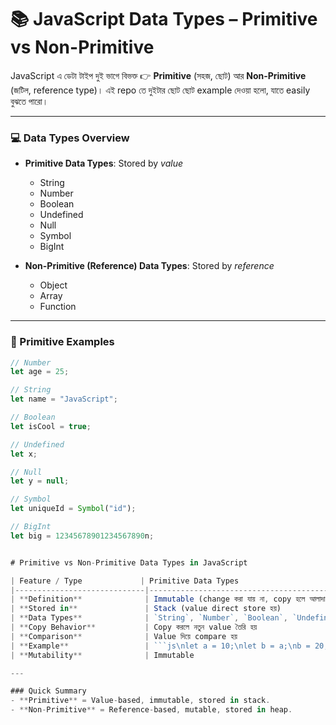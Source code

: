 # 📚 JavaScript Data Types – Primitive vs Non-Primitive

JavaScript এ ডেটা টাইপ দুই ভাগে বিভক্ত 👉
**Primitive** (সহজ, ছোট) আর **Non-Primitive** (জটিল, reference type)।
এই repo তে দুইটার ছোট ছোট example দেওয়া হলো, যাতে easily বুঝতে পারো।

---

### 💻 Data Types Overview

* **Primitive Data Types**: Stored by *value*
  - String
  - Number
  - Boolean
  - Undefined
  - Null
  - Symbol
  - BigInt

* **Non-Primitive (Reference) Data Types**: Stored by *reference*
  - Object
  - Array
  - Function

---

### 🚀 Primitive Examples

```js
// Number
let age = 25;

// String
let name = "JavaScript";

// Boolean
let isCool = true;

// Undefined
let x;

// Null
let y = null;

// Symbol
let uniqueId = Symbol("id");

// BigInt
let big = 12345678901234567890n;


# Primitive vs Non-Primitive Data Types in JavaScript

| Feature / Type             | Primitive Data Types                                | Non-Primitive Data Types                        |
|-----------------------------|----------------------------------------------------|------------------------------------------------|
| **Definition**              | Immutable (change করা যায় না, copy হলে আলাদা হয়)  | Mutable (change করা যায়, reference শেয়ার হয়)  |
| **Stored in**               | Stack (value direct store হয়)                     | Heap (reference/address store হয়)              |
| **Data Types**              | `String`, `Number`, `Boolean`, `Undefined`, `Null`, `Symbol`, `BigInt` | `Object`, `Array`, `Function`, `Date`, ইত্যাদি |
| **Copy Behavior**           | Copy করলে নতুন value তৈরি হয়                      | Copy করলে শুধু reference শেয়ার হয়              |
| **Comparison**              | Value দিয়ে compare হয়                             | Reference (memory address) দিয়ে compare হয়     |
| **Example**                 | ```js\nlet a = 10;\nlet b = a;\nb = 20;\nconsole.log(a); // 10\n``` | ```js\nlet obj1 = {x: 1};\nlet obj2 = obj1;\nobj2.x = 5;\nconsole.log(obj1.x); // 5\n``` |
| **Mutability**              | Immutable                                         | Mutable                                        |

---

### Quick Summary
- **Primitive** = Value-based, immutable, stored in stack.
- **Non-Primitive** = Reference-based, mutable, stored in heap.
